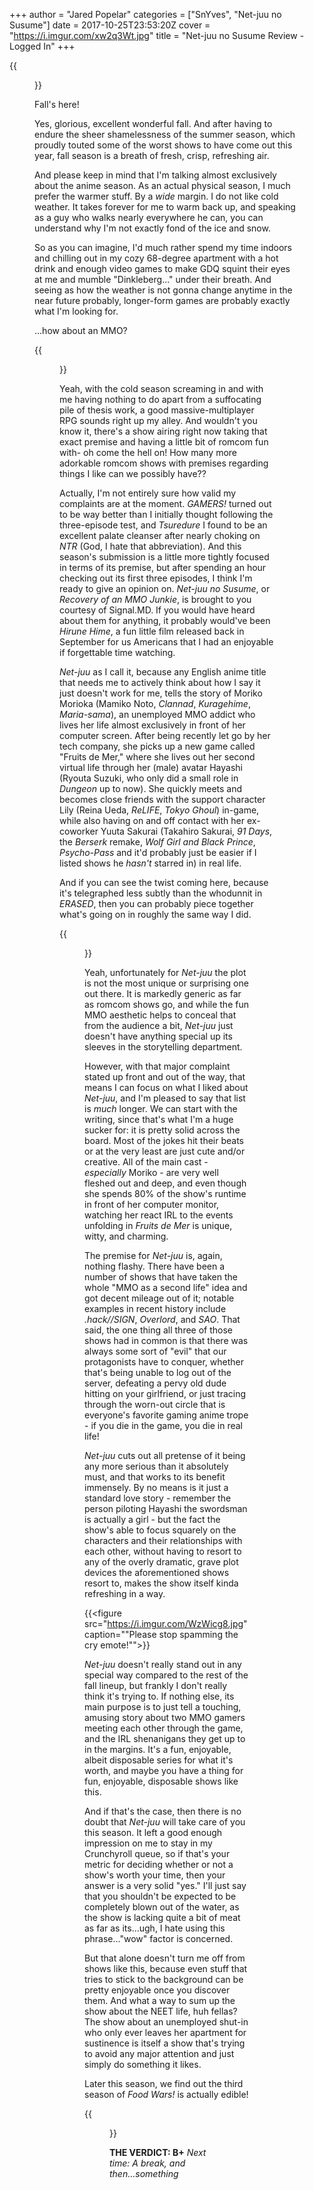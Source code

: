 +++
author = "Jared Popelar"
categories = ["SnYves", "Net-juu no Susume"]
date = 2017-10-25T23:53:20Z
cover = "https://i.imgur.com/xw2q3Wt.jpg"
title = "Net-juu no Susume Review - Logged In"
+++


{{<figure src="https://i.imgur.com/ogJfyqr.jpg">}}

Fall's here!

Yes, glorious, excellent wonderful fall. And after having to endure the sheer shamelessness of the summer season, which proudly touted some of the worst shows to have come out this year, fall season is a breath of fresh, crisp, refreshing air. 

And please keep in mind that I'm talking almost exclusively about the anime season. As an actual physical season, I much prefer the warmer stuff. By a *wide* margin. I do not like cold weather. It takes forever for me to warm back up, and speaking as a guy who walks nearly everywhere he can, you can understand why I'm not exactly fond of the ice and snow. 

So as you can imagine, I'd much rather spend my time indoors and chilling out in my cozy 68-degree apartment with a hot drink and enough video games to make GDQ squint their eyes at me and mumble "Dinkleberg..." under their breath. And seeing as how the weather is not gonna change anytime in the near future probably, longer-form games are probably exactly what I'm looking for. 

...how about an MMO?

{{<figure src="https://i.imgur.com/1VqtPV2.png" caption="Amen.">}}
<br>

Yeah, with the cold season screaming in and with me having nothing to do apart from a suffocating pile of thesis work, a good massive-multiplayer RPG sounds right up my alley. And wouldn't you know it, there's a show airing right now taking that exact premise and having a little bit of romcom fun with- oh come the hell on! How many more adorkable romcom shows with premises regarding things I like can we possibly have?? 

Actually, I'm not entirely sure how valid my complaints are at the moment. *GAMERS!* turned out to be way better than I initially thought following the three-episode test, and *Tsuredure* I found to be an excellent palate cleanser after nearly choking on *NTR* (God, I hate that abbreviation). And this season's submission is a little more tightly focused in terms of its premise, but after spending an hour checking out its first three episodes, I think I'm ready to give an opinion on. *Net-juu no Susume*, or *Recovery of an MMO Junkie*, is brought to you courtesy of Signal.MD. If you would have heard about them for anything, it probably would've been *Hirune Hime*, a fun little film released back in September for us Americans that I had an enjoyable if forgettable time watching. 

*Net-juu* as I call it, because any English anime title that needs me to actively think about how I say it just doesn't work for me, tells the story of Moriko Morioka (Mamiko Noto, *Clannad*, *Kuragehime*, *Maria-sama*), an unemployed MMO addict who lives her life almost exclusively in front of her computer screen. After being recently let go by her tech company, she picks up a new game called "Fruits de Mer," where she lives out her second virtual life through her (male) avatar Hayashi (Ryouta Suzuki, who only did a small role in *Dungeon* up to now). She quickly meets and becomes close friends with the support character Lily (Reina Ueda, *ReLIFE*, *Tokyo Ghoul*) in-game, while also having on and off contact with her ex-coworker Yuuta Sakurai (Takahiro Sakurai, *91 Days*, the *Berserk* remake, *Wolf Girl and Black Prince*, *Psycho-Pass* and it'd probably just be easier if I listed shows he *hasn't* starred in) in real life. 

And if you can see the twist coming here, because it's telegraphed less subtly than the whodunnit in *ERASED*, then you can probably piece together what's going on in roughly the same way I did.

{{<figure src="https://i.imgur.com/d19Ch9M.jpg" caption="Those are names...">}}
<br>

Yeah, unfortunately for *Net-juu* the plot is not the most unique or surprising one out there. It is markedly generic as far as romcom shows go, and while the fun MMO aesthetic helps to conceal that from the audience a bit, *Net-juu* just doesn't have anything special up its sleeves in the storytelling department. 

However, with that major complaint stated up front and out of the way, that means I can focus on what I liked about *Net-juu*, and I'm pleased to say that list is *much* longer. We can start with the writing, since that's what I'm a huge sucker for: it is pretty solid across the board. Most of the jokes hit their beats or at the very least are just cute and/or creative. All of the main cast - *especially* Moriko - are very well fleshed out and deep, and even though she spends 80% of the show's runtime in front of her computer monitor, watching her react IRL to the events unfolding in *Fruits de Mer* is unique, witty, and charming.

The premise for *Net-juu* is, again, nothing flashy. There have been a number of shows that have taken the whole "MMO as a second life" idea and got decent mileage out of it; notable examples in recent history include *.hack//SIGN*, *Overlord*, and *SAO*. That said, the one thing all three of those shows had in common is that there was always some sort of "evil" that our protagonists have to conquer, whether that's being unable to log out of the server, defeating a pervy old dude hitting on your girlfriend, or just tracing through the worn-out circle that is everyone's favorite gaming anime trope - if you die in the game, you die in real life! 

*Net-juu* cuts out all pretense of it being any more serious than it absolutely must, and that works to its benefit immensely. By no means is it just a standard love story - remember the person piloting Hayashi the swordsman is actually a girl - but the fact the show's able to focus squarely on the characters and their relationships with each other, without having to resort to any of the overly dramatic, grave plot devices the aforementioned shows resort to, makes the show itself kinda refreshing in a way. 

{{<figure src="https://i.imgur.com/WzWicg8.jpg" caption="\"Please stop spamming the cry emote!\"">}}
<br>

*Net-juu* doesn't really stand out in any special way compared to the rest of the fall lineup, but frankly I don't really think it's trying to. If nothing else, its main purpose is to just tell a touching, amusing story about two MMO gamers meeting each other through the game, and the IRL shenanigans they get up to in the margins. It's a fun, enjoyable, albeit disposable series for what it's worth, and maybe you have a thing for fun, enjoyable, disposable shows like this. 

And if that's the case, then there is no doubt that *Net-juu* will take care of you this season. It left a good enough impression on me to stay in my Crunchyroll queue, so if that's your metric for deciding whether or not a show's worth your time, then your answer is a very solid "yes." I'll just say that you shouldn't be expected to be completely blown out of the water, as the show is lacking quite a bit of meat as far as its...ugh, I hate using this phrase..."wow" factor is concerned. 

But that alone doesn't turn me off from shows like this, because even stuff that tries to stick to the background can be pretty enjoyable once you discover them. And what a way to sum up the show about the NEET life, huh fellas? The show about an unemployed shut-in who only ever leaves her apartment for sustinence is itself a show that's trying to avoid any major attention and just simply do something it likes. 

Later this season, we find out the third season of *Food Wars!* is actually edible!

{{<figure src="https://i.imgur.com/VSjzfW4.jpg" caption="And that chest is a mimic too.">}}
<br>

**THE VERDICT: B+**
*Next time: A break, and then...something*

